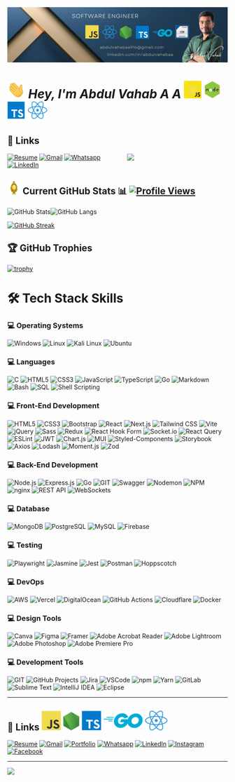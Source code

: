 
<img src="images/Github banner no pic.jpg" >

# <img src="animated/hands.gif" height="40" /> ***Hey, I'm Abdul Vahab A A*** <img src="animated/javascript.gif" height="40" /> <img src="animated/node.gif" height="40" /> <img src="svgs/logo-typescript.svg" height="40" /> <img src="images/react.png" style="height: 40px;" />


## 🔗 Links
<img align='right' src="https://media.giphy.com/media/M9gbBd9nbDrOTu1Mqx/giphy.gif" width="230">



[![Resume](https://img.shields.io/badge/Resume-%239146FF.svg?logo=read-the-docs&logoColor=white)](https://drive.google.com/file/d/1rQ1TG_9zv9Ij7PuopyuBUFp5FCMREm4D/view?usp=sharing) [![Gmail](https://img.shields.io/badge/Gmail-%23FF4500.svg?logo=Gmail&logoColor=white)](mailto:abdulvahabaa916@gmail.com)  [![Whatsapp](https://img.shields.io/badge/-WhatsApp-green?logo=WhatsApp&logoColor=white)](https://wa.me/+9747733770) [![LinkedIn](https://img.shields.io/badge/LinkedIn-%230077B5.svg?logo=linkedin&logoColor=white)](https://www.linkedin.com/in/abdulvahabaa) 
<!-- [![LeetCode](https://img.shields.io/badge/LeetCode-FE7A16.svg?logo=leetcode&logoColor=white)](https://leetcode.com/u/abdulvahabaa/) -->


## <img src="animated/light_5.gif" height="30px" /> Current GitHub Stats  📊 [![Profile Views](https://visitcountpro.netlify.app/api?id=abdulvahabaa&pretty=true)](https://visitcount.itsvg.in) 

![GitHub Stats](https://github-readme-stats.vercel.app/api?username=abdulvahabaa&show_icons=true&theme=radical)![GitHub Langs](https://github-readme-stats.vercel.app/api/top-langs/?username=abdulvahabaa&layout=compact&theme=blue-green)

[![GitHub Streak](https://github-readme-streak-stats.herokuapp.com?user=abdulvahabaa&theme=blueberry&date_format=M%20j%5B%2C%20Y%5D)](https://git.io/streak-stats)

## 🏆 GitHub Trophies

[![trophy](https://github-profile-trophy.vercel.app/?username=abdulvahabaa&theme=nord&column=7)](https://github.com/ryo-ma/github-profile-trophy)

# 🛠️ Tech Stack Skills

### 💻 Operating Systems

![Windows](https://img.shields.io/badge/windows-%230769AD.svg?style=for-the-badge&logo=windows&logoColor=white)
![Linux](https://img.shields.io/badge/Linux-%2307405e.svg?style=for-the-badge&logo=Linux&logoColor=white)
![Kali Linux](https://img.shields.io/badge/Kali_linux-%23404d59.svg?style=for-the-badge&logo=Kalilinux&logoColor=white)
![Ubuntu](https://img.shields.io/badge/ubuntu-%23E34F26.svg?style=for-the-badge&logo=ubuntu&logoColor=white)

### 💻 Languages

![C](https://img.shields.io/badge/C-%2300599C.svg?style=for-the-badge&logo=c&logoColor=white)
![HTML5](https://img.shields.io/badge/HTML5-%23E34F26.svg?style=for-the-badge&logo=html5&logoColor=white)
![CSS3](https://img.shields.io/badge/CSS3-%231572B6.svg?style=for-the-badge&logo=css3&logoColor=white)
![JavaScript](https://img.shields.io/badge/JavaScript-%23F7DF1E.svg?style=for-the-badge&logo=javascript&logoColor=black)
![TypeScript](https://img.shields.io/badge/TypeScript-%23007ACC.svg?style=for-the-badge&logo=typescript&logoColor=white)
![Go](https://img.shields.io/badge/Go-%2300ADD8.svg?style=for-the-badge&logo=go&logoColor=white)
![Markdown](https://img.shields.io/badge/Markdown-%23000000.svg?style=for-the-badge&logo=markdown&logoColor=white)
![Bash](https://img.shields.io/badge/Bash-%234EAA25.svg?style=for-the-badge&logo=gnu-bash&logoColor=white)
![SQL](https://img.shields.io/badge/SQL-%2300C1D4.svg?style=for-the-badge&logo=sql&logoColor=white)
![Shell Scripting](https://img.shields.io/badge/Shell_Scripting-%234EAA25.svg?style=for-the-badge&logo=gnu-bash&logoColor=white)

### 💻 Front-End Development

![HTML5](https://img.shields.io/badge/HTML5-%23E34F26.svg?style=for-the-badge&logo=html5&logoColor=white)
![CSS3](https://img.shields.io/badge/CSS3-%231572B6.svg?style=for-the-badge&logo=css3&logoColor=white)
![Bootstrap](https://img.shields.io/badge/Bootstrap-%237952B3.svg?style=for-the-badge&logo=bootstrap&logoColor=white)
![React](https://img.shields.io/badge/React-%2361DAFB.svg?style=for-the-badge&logo=react&logoColor=black)
![Next.js](https://img.shields.io/badge/Next.js-%23000000.svg?style=for-the-badge&logo=nextdotjs&logoColor=white)
![Tailwind CSS](https://img.shields.io/badge/Tailwind_CSS-%2306B6D4.svg?style=for-the-badge&logo=tailwindcss&logoColor=white)
![Vite](https://img.shields.io/badge/Vite-%23646CFF.svg?style=for-the-badge&logo=vite&logoColor=white)
![jQuery](https://img.shields.io/badge/jQuery-%230769AD.svg?style=for-the-badge&logo=jquery&logoColor=white)
![Sass](https://img.shields.io/badge/Sass-%23CC6699.svg?style=for-the-badge&logo=sass&logoColor=white)
![Redux](https://img.shields.io/badge/Redux-%23764ABC.svg?style=for-the-badge&logo=redux&logoColor=white)
![React Hook Form](https://img.shields.io/badge/React_Hook_Form-%23EC5990.svg?style=for-the-badge&logo=reacthookform&logoColor=white)
![Socket.io](https://img.shields.io/badge/Socket.io-%23010101.svg?style=for-the-badge&logo=socketdotio&logoColor=white)
![React Query](https://img.shields.io/badge/React_Query-%23FF4154.svg?style=for-the-badge&logo=reactquery&logoColor=white)
![ESLint](https://img.shields.io/badge/ESLint-%234B32C3.svg?style=for-the-badge&logo=eslint&logoColor=white)
![JWT](https://img.shields.io/badge/JWT-%23000000.svg?style=for-the-badge&logo=jsonwebtokens&logoColor=white)
![Chart.js](https://img.shields.io/badge/Chart.js-%23FF6384.svg?style=for-the-badge&logo=chartdotjs&logoColor=white)
![MUI](https://img.shields.io/badge/MUI-%230081CB.svg?style=for-the-badge&logo=mui&logoColor=white)
![Styled-Components](https://img.shields.io/badge/Styled_Components-%23DB7093.svg?style=for-the-badge&logo=styled-components&logoColor=white)
![Storybook](https://img.shields.io/badge/Storybook-%23FF4785.svg?style=for-the-badge&logo=storybook&logoColor=white)
![Axios](https://img.shields.io/badge/Axios-%235A29E4.svg?style=for-the-badge&logo=axios&logoColor=white)
![Lodash](https://img.shields.io/badge/Lodash-%23273230.svg?style=for-the-badge&logo=lodash&logoColor=white)
![Moment.js](https://img.shields.io/badge/Moment.js-%23000000.svg?style=for-the-badge&logo=momentdotjs&logoColor=white)
![Zod](https://img.shields.io/badge/Zod-%237952B3.svg?style=for-the-badge&logo=Zod&logoColor=white)

### 💻 Back-End Development

![Node.js](https://img.shields.io/badge/Node.js-%23339933.svg?style=for-the-badge&logo=nodedotjs&logoColor=white)
![Express.js](https://img.shields.io/badge/Express.js-%23000000.svg?style=for-the-badge&logo=express&logoColor=white)
![Go](https://img.shields.io/badge/Go-%2300ADD8.svg?style=for-the-badge&logo=go&logoColor=white)
![GIT](https://img.shields.io/badge/git-%23E34F26.svg?style=for-the-badge&logo=git&logoColor=white)
![Swagger](https://img.shields.io/badge/Swagger-%2385EA2D.svg?style=for-the-badge&logo=swagger&logoColor=black)
![Nodemon](https://img.shields.io/badge/Nodemon-%2376D04B.svg?style=for-the-badge&logo=nodemon&logoColor=white)
![NPM](https://img.shields.io/badge/NPM-%23CB3837.svg?style=for-the-badge&logo=npm&logoColor=white)
![nginx](https://img.shields.io/badge/nginx-%23009639.svg?style=for-the-badge&logo=nginx&logoColor=white)
![REST API](https://img.shields.io/badge/REST_API-%23000000.svg?style=for-the-badge&logo=rest-api&logoColor=white)
![WebSockets](https://img.shields.io/badge/WebSockets-%234095F6.svg?style=for-the-badge&logo=websockets&logoColor=white)
<!-- ![Laravel](https://img.shields.io/badge/Laravel-%23FF2D20.svg?style=for-the-badge&logo=laravel&logoColor=white)
![ASP.NET](https://img.shields.io/badge/ASP.NET-%2300515A.svg?style=for-the-badge&logo=dotnet&logoColor=white)
![GraphQL](https://img.shields.io/badge/GraphQL-%23E10098.svg?style=for-the-badge&logo=graphql&logoColor=white) -->

### 💻 Database

![MongoDB](https://img.shields.io/badge/MongoDB-%2347A248.svg?style=for-the-badge&logo=mongodb&logoColor=white)
![PostgreSQL](https://img.shields.io/badge/PostgreSQL-%23336791.svg?style=for-the-badge&logo=postgresql&logoColor=white)
![MySQL](https://img.shields.io/badge/MySQL-%234479A1.svg?style=for-the-badge&logo=mysql&logoColor=white)
![Firebase](https://img.shields.io/badge/Firebase-%23FFCA28.svg?style=for-the-badge&logo=firebase&logoColor=black)
<!-- ![SQLite](https://img.shields.io/badge/SQLite-%23003B57.svg?style=for-the-badge&logo=sqlite&logoColor=white)
![Redis](https://img.shields.io/badge/Redis-%23DC382D.svg?style=for-the-badge&logo=redis&logoColor=white)
![Neo4j](https://img.shields.io/badge/Neo4j-%2300A0D1.svg?style=for-the-badge&logo=neo4j&logoColor=white) -->

### 💻 Testing

![Playwright](https://img.shields.io/badge/Playwright-%23004A71.svg?style=for-the-badge&logo=playwright&logoColor=white)
![Jasmine](https://img.shields.io/badge/Jasmine-%238A4182.svg?style=for-the-badge&logo=jasmine&logoColor=white)
![Jest](https://img.shields.io/badge/Jest-%23C21325.svg?style=for-the-badge&logo=jest&logoColor=white)
![Postman](https://img.shields.io/badge/Postman-%23FF6C37.svg?style=for-the-badge&logo=postman&logoColor=white)
![Hoppscotch](https://img.shields.io/badge/Hoppscotch-%23006DFF.svg?style=for-the-badge&logo=hoppscotch&logoColor=white)
<!-- ![Mocha](https://img.shields.io/badge/Mocha-%238D6748.svg?style=for-the-badge&logo=mocha&logoColor=white)
![Chai](https://img.shields.io/badge/Chai-%23A30701.svg?style=for-the-badge&logo=chai&logoColor=white)
![Selenium](https://img.shields.io/badge/Selenium-%2343B02A.svg?style=for-the-badge&logo=selenium&logoColor=white)
![Cucumber](https://img.shields.io/badge/Cucumber-%23327A1E.svg?style=for-the-badge&logo=cucumber&logoColor=white) -->

### 💻 DevOps
![AWS](https://img.shields.io/badge/AWS-%23FFCA28.svg?style=for-the-badge&logo=aws&logoColor=black)
![Vercel](https://img.shields.io/badge/Vercel-%23000000.svg?style=for-the-badge&logo=vercel&logoColor=white)
![DigitalOcean](https://img.shields.io/badge/DigitalOcean-%230080FF.svg?style=for-the-badge&logo=digitalocean&logoColor=white)
![GitHub Actions](https://img.shields.io/badge/GitHub_Actions-%232671E5.svg?style=for-the-badge&logo=githubactions&logoColor=white)
![Cloudflare](https://img.shields.io/badge/Cloudflare-%23F38020.svg?style=for-the-badge&logo=cloudflare&logoColor=white)
![Docker](https://img.shields.io/badge/Docker-%232496ED.svg?style=for-the-badge&logo=docker&logoColor=white)

### 💻 Design Tools

![Canva](https://img.shields.io/badge/Canva-%2300C4CC.svg?style=for-the-badge&logo=canva&logoColor=white)
![Figma](https://img.shields.io/badge/Figma-%23F24E1E.svg?style=for-the-badge&logo=figma&logoColor=white)
![Framer](https://img.shields.io/badge/Framer-%23759CFC.svg?style=for-the-badge&logo=framer&logoColor=black)
![Adobe Acrobat Reader](https://img.shields.io/badge/Adobe_Acrobat_Reader-%23FF0000.svg?style=for-the-badge&logo=adobeacrobatreader&logoColor=white)
![Adobe Lightroom](https://img.shields.io/badge/Adobe_Lightroom-%2331A8FF.svg?style=for-the-badge&logo=adobelightroom&logoColor=white)
![Adobe Photoshop](https://img.shields.io/badge/Adobe_Photoshop-%2331A8FF.svg?style=for-the-badge&logo=adobephotoshop&logoColor=white)
![Adobe Premiere Pro](https://img.shields.io/badge/Adobe_Premiere_Pro-%239999FF.svg?style=for-the-badge&logo=adobepremierepro&logoColor=white)

### 💻 Development Tools

![GIT](https://img.shields.io/badge/git-%23E34F26.svg?style=for-the-badge&logo=git&logoColor=white)
![GitHub Projects](https://img.shields.io/badge/GitHub_Projects-%23000000.svg?style=for-the-badge&logo=github&logoColor=white)
![Jira](https://img.shields.io/badge/Jira-%230052CC.svg?style=for-the-badge&logo=jira&logoColor=white)
![VSCode](https://img.shields.io/badge/VSCode-%23007ACC.svg?style=for-the-badge&logo=visualstudiocode&logoColor=white)
![npm](https://img.shields.io/badge/npm-%23CB3837.svg?style=for-the-badge&logo=npm&logoColor=white)
![Yarn](https://img.shields.io/badge/Yarn-%232C8EBB.svg?style=for-the-badge&logo=yarn&logoColor=white)
![GitLab](https://img.shields.io/badge/GitLab-%23FCA121.svg?style=for-the-badge&logo=gitlab&logoColor=white)
![Sublime Text](https://img.shields.io/badge/Sublime_Text-%23FF9800.svg?style=for-the-badge&logo=sublimetext&logoColor=black)
![IntelliJ IDEA](https://img.shields.io/badge/IntelliJ_IDEA-%23000000.svg?style=for-the-badge&logo=intellijidea&logoColor=white)
![Eclipse](https://img.shields.io/badge/Eclipse-%232C2255.svg?style=for-the-badge&logo=eclipse&logoColor=white)

---

## 🔗 Links <img src="svgs/logo-javascript.svg" style="height: 45px;" /> <img src="svgs/logo-nodejs.svg" style="height: 45px;" /> <img src="svgs/logo-typescript.svg" style="height: 45px;" /> <img src="images/go.png" style="height: 45px;" /> <img src="images/react.png" style="height: 45px;" />    

[![Resume](https://img.shields.io/badge/Resume-%239146FF.svg?style=for-the-badge&logo=read-the-docs&logoColor=white)](https://drive.google.com/file/d/1oT14O3b8MF8dM-HOF4PlnMeZJNElZU6a/view?usp=sharing) [![Gmail](https://img.shields.io/badge/Gmail-%23FF4500.svg?style=for-the-badge&logo=Gmail&logoColor=white)](mailto:abdulvahabaa916@gmail.com) [![Portfolio](https://img.shields.io/badge/-Portfolio-FE7A16?style=for-the-badge&logo=Google-chrome&logoColor=white)](https://linktr.ee/abdulvahabaa) [![Whatsapp](https://img.shields.io/badge/-WhatsApp-green?style=for-the-badge&logo=WhatsApp&logoColor=white)](https://wa.me/+9747733770) [![LinkedIn](https://img.shields.io/badge/LinkedIn-%230077B5.svg?style=for-the-badge&logo=linkedin&logoColor=white)](https://www.linkedin.com/in/abdulvahabaa)  [![Instagram](https://img.shields.io/badge/Instagram-%23E4405F.svg?style=for-the-badge&logo=Instagram&logoColor=white)](https://www.instagram.com/abubakthiyarvlogs) [![Facebook](https://img.shields.io/badge/Facebook-%231877F2.svg?style=for-the-badge&logo=Facebook&logoColor=white)](https://facebook.com/abubakthiyar) 
<!-- [![YouTube](https://img.shields.io/badge/YouTube-%23FF0000.svg?style=for-the-badge&logo=YouTube&logoColor=white)](https://www.youtube.com/channel/UCnGZRc2eohC0mySkxA5uLdQ)  -->

---




<!-- ## 🗂️ Highlight Projects

<a href="https://github.com/Zhenye-Na/DA-RNN">
  <img align="center" src="https://github-readme-stats.vercel.app/api/pin/?username=zhenye-na&repo=DA-RNN&show_icons=true&line_height=27&title_color=6aa6f8&text_color=8a919a&icon_color=6aa6f8&bg_color=22272e" alt="DA-RNN" />
</a>

<a href="https://github.com/Zhenye-Na/crnn-pytorch">
  <img align="center" src="https://github-readme-stats.vercel.app/api/pin/?username=zhenye-na&repo=crnn-pytorch&show_icons=true&line_height=27&title_color=6aa6f8&text_color=8a919a&icon_color=6aa6f8&bg_color=22272e" alt="crnn-pytorch" />
</a> -->

[![](https://visitcountpro.netlify.app/api?id=abdulvahabaa&pretty=true)](https://visitcount.itsvg.in)